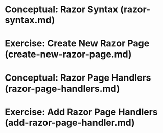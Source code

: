 # Conceptual: Razor Syntax (razor-syntax.md)

# Exercise: Create New Razor Page (create-new-razor-page.md)

# Conceptual: Razor Page Handlers (razor-page-handlers.md)

# Exercise: Add Razor Page Handlers (add-razor-page-handler.md)